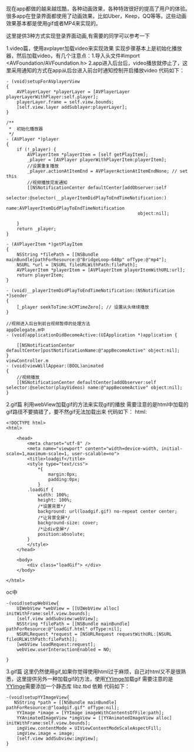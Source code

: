 现在app都做的越来越炫酷，各种动画效果，各种特效很好的提高了用户的体验。很多app在登录界面都使用了动画效果，比如Uber，Keep，QQ等等。这些动画效果基本都是使用gif或者MP4来实现的。

这里提供3种方式实现登录界面动画,有需要的同学可以参考一下

1.video篇，使用avplayer加载video来实现效果
    实现步骤基本上是初始化播放器，然后加载video，有几个注意点：1.导入头文件#import <AVFoundation/AVFoundation.h> 2.app进入后台后，video播放就停止了，这里采用通知的方式在app从后台进入前台时通知控制开启播放video 代码如下：
```
- (void)setupForAVplayerView
{
    AVPlayerLayer *playerLayer = [AVPlayerLayer playerLayerWithPlayer:self.player];
    playerLayer.frame = self.view.bounds;
    [self.view.layer addSublayer:playerLayer];
}

/**
 *  初始化播放器
 */
- (AVPlayer *)player
{
    if (!_player) {
        AVPlayerItem *playerItem = [self getPlayItem];
        _player = [AVPlayer playerWithPlayerItem:playerItem];
        //设置重复播放
        _player.actionAtItemEnd = AVPlayerActionAtItemEndNone; // set this
        //视频播放完发通知
        [[NSNotificationCenter defaultCenter]addObserver:self
                                                selector:@selector(__playerItemDidPlayToEndTimeNotification:)
                                                    name:AVPlayerItemDidPlayToEndTimeNotification
                                                  object:nil];
        
    }
    return _player;
}

- (AVPlayerItem *)getPlayItem
{
    NSString *filePath = [[NSBundle mainBundle]pathForResource:@"BridgeLoop-640p" ofType:@"mp4"];
    NSURL *url = [NSURL fileURLWithPath:filePath];
    AVPlayerItem *playerItem = [AVPlayerItem playerItemWithURL:url];
    return playerItem;
}

- (void)__playerItemDidPlayToEndTimeNotification:(NSNotification *)sender
{
    [_player seekToTime:kCMTimeZero]; // 设置从头继续播放
}

//视频进入后台到前台视频暂停的处理方法
appDelegate.m中
- (void)applicationDidBecomeActive:(UIApplication *)application {

    [[NSNotificationCenter defaultCenter]postNotificationName:@"appBecomeActive" object:nil];
}
viewController.m
- (void)viewWillAppear:(BOOL)animated
{
    //视频播放
    [[NSNotificationCenter defaultCenter]addObserver:self selector:@selector(playVideos) name:@"appBecomeActive" object:nil];
}
```
2.gif篇 利用webView加载gif的方法来实现gif的播放
    需要注意的是html中加载的gif路径不要搞错了，要不然gif无法加载出来 代码如下：
    html:
```
<!DOCTYPE html>
<html>
    
    <head>
        <meta charset="utf-8" />
        <meta name="viewport" content="width=device-width, initial-scale=1,maximum-scale=1, user-scalable=no">
        <title>loadgif</title>
        <style type="text/css">
            *{
                margin:0px;
                padding:0px;
            }
        .loadGif {
            width: 100%;
            height: 100%;
            /*设置背景*/
            background: url(loadgif.gif) no-repeat center center;
            /*让背景全屏*/
            background-size: cover;
            /*让div全屏*/
            position:absolute; 
        }
        </style>
    </head>
    
    <body>
        <div class="loadGif"> </div>
    </body>
    
</html>

```
oc中
```
-(void)setupWebView{
    UIWebView *webView = [[UIWebView alloc] initWithFrame:self.view.bounds];
    [self.view addSubview:webView];
    NSString *filePath = [[NSBundle mainBundle] pathForResource:@"loadGif.html" ofType:nil];
    NSURLRequest *request = [NSURLRequest requestWithURL:[NSURL fileURLWithPath:filePath]];
    [webView loadRequest:request];
    webView.userInteractionEnabled = NO;
    
}
```
3.gif篇 这里仍然使用gif,如果你觉得使用html过于麻烦，自己对html又不是很熟悉，这里提供另外一种加载gif的方法，使用[YYImge](https://github.com/ibireme/YYImage)加载gif
    需要注意的是[YYImge](https://github.com/ibireme/YYImage)需要添加一个静态库 libz.tbd 依赖 代码如下：
```
-(void)setupYYImageView{
   NSString *path = [[NSBundle mainBundle] pathForResource:@"loadgif.gif" ofType:nil];
    YYImage *image = [YYImage imageWithContentsOfFile:path];
    YYAnimatedImageView *imgView = [[YYAnimatedImageView alloc] initWithFrame:self.view.bounds];
    imgView.contentMode = UIViewContentModeScaleAspectFill;
    imgView.image = image;
    [self.view addSubview:imgView];
}
```
